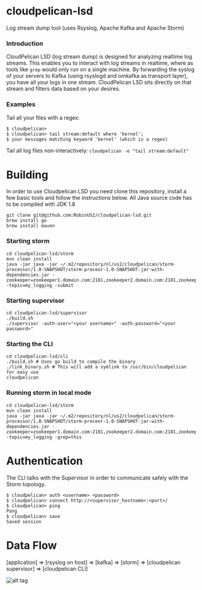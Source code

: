 # cloudpelican-lsd
Log stream dump tool (uses Rsyslog, Apache Kafka and Apache Storm)

### Introduction ###
CloudPelican LSD (log stream dump) is designed for analyzing realtime log streams. This enables you to interact with log streams in realtime, where as tools like `grep` would only run on a single machine. By forwarding the syslog of your servers to Kafka (using rsyslogd and omkafka as transport layer), you have all your logs in one stream. CloudPelican LSD sits directly on that stream and filters data based on your desires.

### Examples ###
Tail all your files with a regex:
```
$ cloudpelican>
$ cloudpelican> tail stream:default where 'kernel';
$ your messages matching keyword 'kernel' (which is a regex)
```

Tail all log files non-interactively:
`cloudpelican -e "tail stream:default"`

# Building #
In order to use Cloudpelican LSD you need clone this repository, install a few basic tools and follow the instructions below. All Java source code has to be compiled with JDK 1.8
```
git clone git@github.com:RobinUS2/cloudpelican-lsd.git
brew install go
brew install maven
```

### Starting storm ###
```
cd cloudpelican-lsd/storm
mvn clean install
java -jar java -jar ~/.m2/repository/nl/us2/cloudpelican/storm-processor/1.0-SNAPSHOT/storm-proceor-1.0-SNAPSHOT-jar-with-dependencies.jar -zookeeper=zookeeper1.domain.com:2181,zookeeper2.domain.com:2181,zookeeper3.domain.com:2181 -topic=my_logging -submit
```

### Starting supervisor ###
```
cd cloudpelican-lsd/supervisor
./build.sh
./supervisor -auth-user="<your username>" -auth-password="<your password>"
```

### Starting the CLI ###
```
cd cloudpelican-lsd/cli
./build.sh # Uses go build to compile the binary
./link_binary.sh # This will add a symlink to /usr/bin/cloudpelican for easy use
cloudpelican
```

### Running storm in local mode ###
```
cd cloudpelican-lsd/storm
mvn clean install
java -jar java -jar ~/.m2/repository/nl/us2/cloudpelican/storm-processor/1.0-SNAPSHOT/storm-proceor-1.0-SNAPSHOT-jar-with-dependencies.jar -zookeeper=zookeeper1.domain.com:2181,zookeeper2.domain.com:2181,zookeeper3.domain.com:2181 -topic=my_logging -grep=this
```

# Authentication #
The CLI talks with the Supervisor in order to communicate safely with the Storm topology.

```
$ cloudpelican> auth <username> <password>
$ cloudpelican> connect http://<supervisor_hostname>:<port>/
$ cloudpelican> ping
Pong
$ cloudpelican> save
Saved session
```

# Data Flow #
[application] => [rsyslog on host] => [kafka] => [storm] => [cloudpelican supervisor] => [cloudpelican CLI]

![alt tag](https://raw.github.com/RobinUS2/cloudpelican-lsd/master/docs/infra.png)
